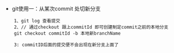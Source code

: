 
- git使用一：从某次commit 处切新分支
```
    1、git log 查看提交
    2、// 通过checkout 跟上commitId 即可创建制定commit之前的本地分支
    git checkout commitId -b 本地新branchName

    3: commitID后面的提交便不会出现在新分支上面了
```